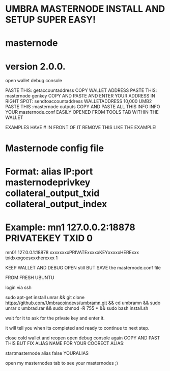 # UMBRA MASTERNODE INSTALL AND SETUP SUPER EASY!
# masternode
# version 2.0.0.

open wallet debug console

PASTE THIS: getaccountaddress
COPY WALLET ADDRESS 
PASTE THIS: masternode genkey
COPY AND PASTE AND ENTER YOUR ADDRESS IN RIGHT SPOT: sendtoaccountaddress WALLETADDRESS 10,000 UMB2
PASTE THIS :masternode outputs
COPY AND PASTE ALL THIS INFO INFO YOUR masternode.conf EASILY OPENED FROM TOOLS TAB WITHIN THE WALLET 

EXAMPLES HAVE # IN FRONT OF IT REMOVE THIS LIKE THE EXAMPLE! 

# Masternode config file
# Format: alias IP:port masternodeprivkey collateral_output_txid collateral_output_index
# Example: mn1 127.0.0.2:18878 PRIVATEKEY TXID 0

mn01 127.0.0.1:18878 xxxxxxxxPRIVATExxxxxKEYxxxxxHERExxx txidxxxgoesxxxherexxx 1

KEEP WALLET AND DEBUG OPEN still BUT SAVE the masternode.conf file 

FROM FRESH UBUNTU 

login via ssh 

sudo apt-get install unrar && git clone https://github.com/Umbracoindevs/umbramn.git && cd umbramn && sudo unrar x umbrad.rar && sudo chmod -R 755 * && sudo bash install.sh

wait for it to ask for the private key and enter it.

it will tell you when its completed and ready to continue to next step. 

close cold wallet and reopen 
open debug console again
COPY AND PAST THIS BUT FIX ALIAS NAME FOR YOUR COORECT ALIAS:

startmasternode alias false YOURALIAS

open my masternodes tab to see your masternodes ;)

